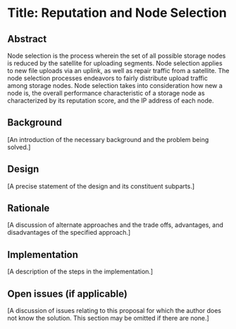 # Title: Reputation and Node Selection

## Abstract

Node selection is the process wherein the set of all possible storage nodes is reduced by the satellite for uploading segments.  Node selection applies to new file uploads via an uplink, as well as repair traffic from a satellite.  The node selection processes endeavors to fairly distribute upload traffic among storage nodes.  Node selection takes into consideration how new a node is, the overall performance characteristic of a storage node as characterized by its reputation score, and the IP address of each node.

## Background

[An introduction of the necessary background and the problem being solved.]

## Design

[A precise statement of the design and its constituent subparts.]

## Rationale

[A discussion of alternate approaches and the trade offs, advantages, and disadvantages of the specified approach.]

## Implementation

[A description of the steps in the implementation.]

## Open issues (if applicable)

[A discussion of issues relating to this proposal for which the author does not
know the solution. This section may be omitted if there are none.]
